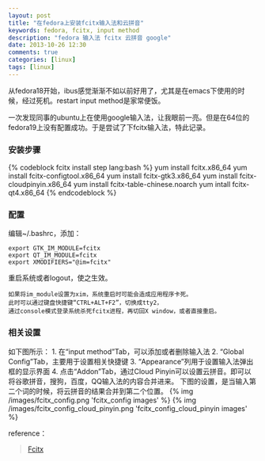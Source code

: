```yaml
---
layout: post
title: "在fedora上安装fcitx输入法和云拼音"
keywords: fedora, fcitx, input method
description: "fedora 输入法 fcitx 云拼音 google"
date: 2013-10-26 12:30
comments: true
categories: [linux]
tags: [linux]
---
```

从fedora18开始，ibus感觉渐渐不如以前好用了，尤其是在emacs下使用的时候，经过死机。restart input method是家常便饭。

一次发现同事的ubuntu上在使用google输入法，让我眼前一亮。但是在64位的fedora19上没有配置成功。于是尝试了下fcitx输入法，特此记录。
### 安装步骤 ###
{% codeblock fcitx install step lang:bash %}
yum install fcitx.x86_64
yum install fcitx-configtool.x86_64
yum install fcitx-gtk3.x86_64
yum install fcitx-cloudpinyin.x86_64
yum install fcitx-table-chinese.noarch
yum intall fcitx-qt4.x86_64
{% endcodeblock %}
### 配置 ###
编辑~/.bashrc，添加：

    export GTK_IM_MODULE=fcitx
    export QT_IM_MODULE=fcitx
    export XMODIFIERS="@im=fcitx"

重启系统或者logout，使之生效。

    如果将im_module设置为xim，系统重启时可能会造成应用程序卡死。
    此时可以通过键盘快捷键“CTRL+ALT+F2”，切换成tty2，
    通过console模式登录系统杀死fcitx进程，再切回X window，或者直接重启。

### 相关设置 ###
如下图所示：
    1. 在“input method”Tab，可以添加或者删除输入法
    2. “Global Config”Tab，主要用于设置相关快捷键
    3. “Appearance”列用于设置输入法弹出框的显示界面
    4. 点击“Addon”Tab，通过Cloud Pinyin可以设置云拼音。即可以将谷歌拼音，搜狗，百度，QQ输入法的内容合并进来。
       下图的设置，是当输入第二个词的时候，将云拼音的结果合并到第二个位置。
{% img /images/fcitx_config.png 'fcitx_config images' %}
{% img /images/fcitx_config_cloud_pinyin.png 'fcitx_config_cloud_pinyin images' %}

reference：

> [Fcitx](https://wiki.archlinux.org/index.php/Fcitx)

